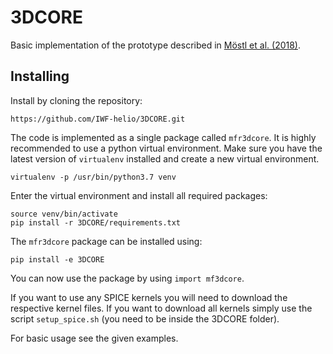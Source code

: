 # 3DCORE

Basic implementation of the prototype described in [Möstl et al. (2018)](https://agupubs.onlinelibrary.wiley.com/doi/10.1002/2017SW001735).

## Installing

Install by cloning the repository:

```
https://github.com/IWF-helio/3DCORE.git
```

The code is implemented as a single package called `mfr3dcore`. It is highly recommended to use a python virtual 
environment. Make sure you have the latest version of `virtualenv` installed and create a new virtual environment.

```
virtualenv -p /usr/bin/python3.7 venv
```

Enter the virtual environment and install all required packages:


```
source venv/bin/activate
pip install -r 3DCORE/requirements.txt
```

The `mfr3dcore` package can be installed using:

```
pip install -e 3DCORE
```

You can now use the package by using `import mf3dcore`. 

If you want to use any SPICE kernels you will need to download the respective kernel files. If you want to download all 
kernels simply use the script `setup_spice.sh` (you need to be inside the 3DCORE folder).

For basic usage see the given examples.